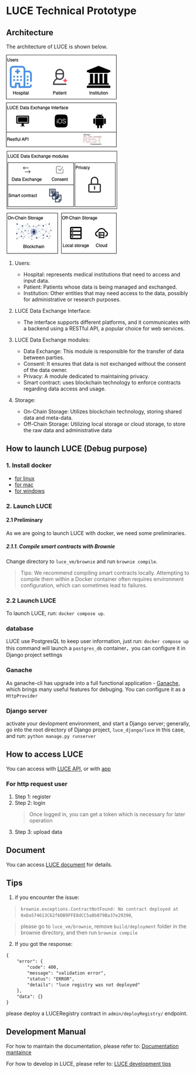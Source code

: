# LUCE Technical Prototype

## Architecture

The architecture of LUCE is shown below.

![Architucture](./images/luce_architecture.png)

1. Users:

   - Hospital: represents medical institutions that need to access and input data.
   - Patient: Patients whose data is being managed and exchanged.
   - Institution: Other entities that may need access to the data, possibly for administrative or research purposes.

2. LUCE Data Exchange Interface:

   - The interface supports different platforms, and it communicates with a backend using a RESTful API, a popular choice for web services.

3. LUCE Data Exchange modules:

   - Data Exchange: This module is responsible for the transfer of data between parties.
   - Consent: It ensures that data is not exchanged without the consent of the data owner.
   - Privacy: A module dedicated to maintaining privacy.
   - Smart contract: uses blockchain technology to enforce contracts regarding data access and usage.

4. Storage:
   - On-Chain Storage: Utilizes blockchain technology, storing shared data and meta-data.
   - Off-Chain Storage: Utilizing local storage or cloud storage, to store the raw data and administrative data

## How to launch LUCE (Debug purpose)

### 1. Install docker

- [for linux](https://docs.docker.com/desktop/install/linux-install/)
- [for mac](https://docs.docker.com/desktop/install/mac-install/)
- [for windows](https://docs.docker.com/desktop/install/windows-install/)

### 2. Launch LUCE

#### 2.1 Preliminary

As we are going to launch LUCE with docker, we need some preliminaries.

##### 2.1.1. Compile smart contracts with Brownie

Change directory to `luce_vm/brownie` and run `brownie compile`.

> Tips: We recommend compiling smart contracts locally. Attempting to compile them within a Docker container often requires environment configuration, which can sometimes lead to failures.

### 2.2 Launch LUCE

To launch LUCE, run: `docker compose up`.

### database

LUCE use PostgresQL to keep user information, just run:
`docker compose up`
this command will launch a `postgres_db` container，you can configure it in Django project settings

### Ganache

As ganache-cli has upgrade into a full functional application - [Ganache](https://trufflesuite.com/ganache/), which brings many useful features for debuging. You can configure it as a `HttpProvider`

### Django server

activate your devlopment environment, and start a Django server; generally, go into the root directory of Django project, `luce_django/luce` in this case, and run:
`python manage.py runserver`

## How to access LUCE

You can access with [LUCE API](https://documenter.getpostman.com/view/18666298/2s93sZ7aDm), or with [app](https://github.com/klifish/DecentralizedHealthcare)

### For http request user

1. Step 1: register
2. Step 2: login
   > Once logged in, you can get a token which is necessary for later operation
3. Step 3: upload data

## Document


You can access [LUCE document](https://maastrichtu-ids.github.io/DecentralizedHealthcareBackend/) for details.

## Tips

1. if you encounter the issue:

> `brownie.exceptions.ContractNotFound: No contract deployed at 0xDa574613C62f6DB9FFE8dCC5a8b079Ba37e29390`,

> please go to `luce_vm/brownie`, remove `build/deployment` folder in the brownie directory, and then run `brownie compile`

2. If you got the response:

```
{
    "error": {
        "code": 400,
        "message": "validation error",
        "status": "ERROR",
        "details": "luce registry was not deployed"
    },
    "data": {}
}
```

please deploy a LUCERegistry contract in `admin/deployRegistry/` endpoint.

## Development Manual


For how to maintain the documentation, please refer to: [Documentation mantaince](./docs/LUCE_Documentation_Setup.MD)


For how to develop in LUCE, please refer to: [LUCE development tips](./manual/LUCE%20development%20tips.pdf)
